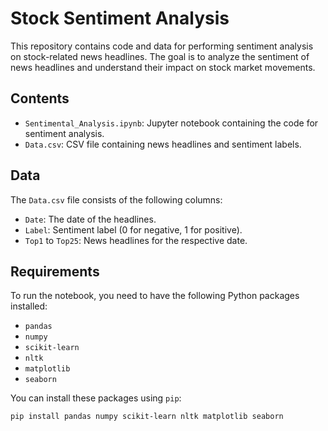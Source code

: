 # Stock Sentiment Analysis

This repository contains code and data for performing sentiment analysis on stock-related news headlines. The goal is to analyze the sentiment of news headlines and understand their impact on stock market movements.

## Contents

- `Sentimental_Analysis.ipynb`: Jupyter notebook containing the code for sentiment analysis.
- `Data.csv`: CSV file containing news headlines and sentiment labels.

## Data

The `Data.csv` file consists of the following columns:

- `Date`: The date of the headlines.
- `Label`: Sentiment label (0 for negative, 1 for positive).
- `Top1` to `Top25`: News headlines for the respective date.

## Requirements

To run the notebook, you need to have the following Python packages installed:

- `pandas`
- `numpy`
- `scikit-learn`
- `nltk`
- `matplotlib`
- `seaborn`

You can install these packages using `pip`:

```bash
pip install pandas numpy scikit-learn nltk matplotlib seaborn
